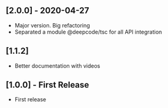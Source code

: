 ## [2.0.0] - 2020-04-27
- Major version. Big refactoring
- Separated a module @deepcode/tsc for all API integration

## [1.1.2]
- Better documentation with videos

## [1.0.0] - First Release
- First release
